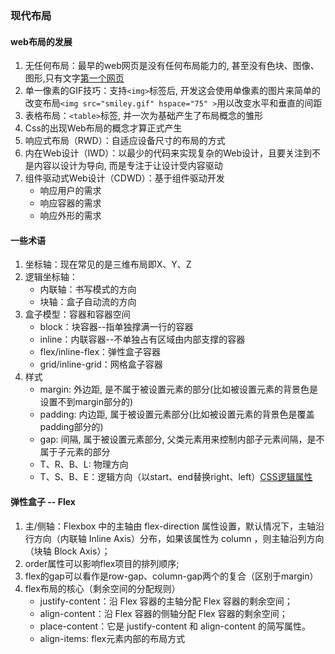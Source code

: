 ### 现代布局
#### web布局的发展
1. 无任何布局：最早的web网页是没有任何布局能力的, 甚至没有色块、图像、图形,只有文字[第一个网页](http://info.cern.ch/hypertext/WWW/TheProject.html)
2. 单一像素的GIF技巧：支持`<img>`标签后, 开发这会使用单像素的图片来简单的改变布局`<img src="smiley.gif" hspace="75" >`用以改变水平和垂直的间距
3. 表格布局：`<table>`标签, 并一次为基础产生了布局概念的雏形
4. Css的出现Web布局的概念才算正式产生
5. 响应式布局（RWD）：自适应设备尺寸的布局的方式
6. 内在Web设计（IWD）：以最少的代码来实现复杂的Web设计，且要关注到不是内容以设计为导向, 而是专注于让设计受内容驱动
7. 组件驱动式Web设计（CDWD）：基于组件驱动开发
   - 响应用户的需求
   - 响应容器的需求
   - 响应外形的需求

#### 一些术语
1. 坐标轴：现在常见的是三维布局即X、Y、Z
2. 逻辑坐标轴：
   - 内联轴：书写模式的方向
   - 块轴：盒子自动流的方向
3. 盒子模型：容器和容器空间
   - block：块容器--指单独撑满一行的容器
   - inline：内联容器--不单独占有区域由内部支撑的容器
   - flex/inline-flex：弹性盒子容器
   - grid/inline-grid：网格盒子容器
4. 样式
   - margin: 外边距, 是不属于被设置元素的部分(比如被设置元素的背景色是设置不到margin部分的)
   - padding: 内边距, 属于被设置元素部分(比如被设置元素的背景色是覆盖padding部分的)
   - gap: 间隔, 属于被设置元素部分, 父类元素用来控制内部子元素间隔，是不属于子元素的部分
   - T、R、B、L: 物理方向
   - T、S、B、E：逻辑方向（以start、end替换right、left）[CSS逻辑属性](https://www.w3.org/TR/css-logical-1/#intro)

#### 弹性盒子 -- Flex
1. 主/侧轴：Flexbox 中的主轴由 flex-direction 属性设置，默认情况下，主轴沿行方向（内联轴 Inline Axis）分布，如果该属性为 column ，则主轴沿列方向（块轴 Block Axis）；
2. order属性可以影响flex项目的排列顺序;
3. flex的gap可以看作是row-gap、column-gap两个的复合（区别于margin）
4. flex布局的核心（剩余空间的分配规则）
    - justify-content：沿 Flex 容器的主轴分配 Flex 容器的剩余空间；
    - align-content：沿 Flex 容器的侧轴分配 Flex 容器的剩余空间；
    - place-content：它是 justify-content 和 align-content 的简写属性。
    - align-items: flex元素内部的布局方式
